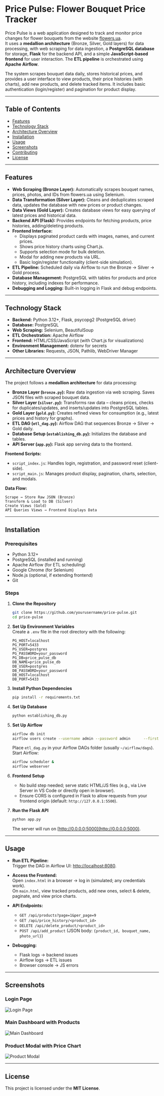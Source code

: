 # Price Pulse: Flower Bouquet Price Tracker

Price Pulse is a web application designed to track and monitor price changes for flower bouquets from the website [flowers.ua](https://flowers.ua).  
It uses a **medallion architecture** (Bronze, Silver, Gold layers) for data processing, with web scraping for data ingestion, a **PostgreSQL database** for storage, **Flask** for the backend API, and a simple **JavaScript-based frontend** for user interaction. The **ETL pipeline** is orchestrated using **Apache Airflow**.

The system scrapes bouquet data daily, stores historical prices, and provides a user interface to view products, their price histories (with charts), add new products, and delete tracked items. It includes basic authentication (login/register) and pagination for product display.

---

## Table of Contents
- [Features](#features)
- [Technology Stack](#technology-stack)
- [Architecture Overview](#architecture-overview)
- [Installation](#installation)
- [Usage](#usage)
- [Screenshots](#screenshots)
- [Contributing](#contributing)
- [License](#license)

---

## Features
- **Web Scraping (Bronze Layer):** Automatically scrapes bouquet names, prices, photos, and IDs from flowers.ua using Selenium.
- **Data Transformation (Silver Layer):** Cleans and deduplicates scraped data, updates the database with new prices or product changes.
- **Data Views (Gold Layer):** Creates database views for easy querying of latest prices and historical data.
- **Backend API (Flask):** Provides endpoints for fetching products, price histories, adding/deleting products.
- **Frontend Interface:**
  - Displays paginated product cards with images, names, and current prices.
  - Shows price history charts using Chart.js.
  - Supports selection mode for bulk deletion.
  - Modal for adding new products via URL.
  - Basic login/register functionality (client-side simulation).
- **ETL Pipeline:** Scheduled daily via Airflow to run the Bronze → Silver → Gold process.
- **Database Management:** PostgreSQL with tables for products and price history, including indexes for performance.
- **Debugging and Logging:** Built-in logging in Flask and debug endpoints.

---

## Technology Stack
- **Backend:** Python 3.12+, Flask, psycopg2 (PostgreSQL driver)  
- **Database:** PostgreSQL  
- **Web Scraping:** Selenium, BeautifulSoup  
- **ETL Orchestration:** Apache Airflow  
- **Frontend:** HTML/CSS/JavaScript (with Chart.js for visualizations)  
- **Environment Management:** dotenv for secrets  
- **Other Libraries:** Requests, JSON, Pathlib, WebDriver Manager  

---

## Architecture Overview
The project follows a **medallion architecture** for data processing:

- **Bronze Layer (`bronze.py`):** Raw data ingestion via web scraping. Saves JSON files with scraped bouquet data.  
- **Silver Layer (`silver.py`):** Transforms raw data – cleans prices, checks for duplicates/updates, and inserts/updates into PostgreSQL tables.  
- **Gold Layer (`gold.py`):** Creates refined views for consumption (e.g., latest prices and history for graphs).  
- **ETL DAG (`etl_dag.py`):** Airflow DAG that sequences Bronze → Silver → Gold daily.  
- **Database Setup (`establishing_db.py`):** Initializes the database and tables.  
- **API Server (`app.py`):** Flask app serving data to the frontend.  

**Frontend Scripts:**
- `script_index.js`: Handles login, registration, and password reset (client-side).  
- `script_main.js`: Manages product display, pagination, charts, selection, and modals.  

**Data Flow:**
```
Scrape → Store Raw JSON (Bronze)
Transform & Load to DB (Silver)
Create Views (Gold)
API Queries Views → Frontend Displays Data
```

---

## Installation

### Prerequisites
- Python 3.12+  
- PostgreSQL (installed and running)  
- Apache Airflow (for ETL scheduling)  
- Google Chrome (for Selenium)  
- Node.js (optional, if extending frontend)  
- Git  

### Steps
1. **Clone the Repository**
   ```bash
   git clone https://github.com/yourusername/price-pulse.git
   cd price-pulse
   ```

2. **Set Up Environment Variables**  
   Create a `.env` file in the root directory with the following:
   ```env
   PG_HOST=localhost
   PG_PORT=5433
   PG_USER=postgres
   PG_PASSWORD=your_password
   PG_DB=price_pulse_db
   DB_NAME=price_pulse_db
   DB_USER=postgres
   DB_PASSWORD=your_password
   DB_HOST=localhost
   DB_PORT=5433
   ```

3. **Install Python Dependencies**
   ```bash
   pip install -r requirements.txt
   ```

4. **Set Up Database**
   ```bash
   python establishing_db.py
   ```

5. **Set Up Airflow**
   ```bash
   airflow db init
   airflow users create --username admin --password admin      --firstname Admin --lastname User --role Admin --email admin@example.com
   ```
   Place `etl_dag.py` in your Airflow DAGs folder (usually `~/airflow/dags`).  
   Start Airflow:
   ```bash
   airflow scheduler &
   airflow webserver
   ```

6. **Frontend Setup**  
   - No build step needed; serve static HTML/JS files (e.g., via Live Server in VS Code or directly open in browser).  
   - Ensure CORS is configured in Flask to allow requests from your frontend origin (default: `http://127.0.0.1:5500`).  

7. **Run the Flask API**
   ```bash
   python app.py
   ```
   The server will run on [http://0.0.0.0:5000](http://0.0.0.0:5000).

---

## Usage

- **Run ETL Pipeline:**  
  Trigger the DAG in Airflow UI: [http://localhost:8080](http://localhost:8080).  

- **Access the Frontend:**  
  Open `index.html` in a browser → log in (simulated; any credentials work).  
  On `main.html`, view tracked products, add new ones, select & delete, paginate, and view price charts.  

- **API Endpoints:**
  - `GET /api/products?page=1&per_page=9`
  - `GET /api/price_history/<product_id>`
  - `DELETE /api/delete_product/<product_id>`
  - `POST /api/add_product` (JSON body: `{product_id, bouquet_name, photo_url}`)
 

- **Debugging:**  
  - Flask logs → backend issues  
  - Airflow logs → ETL issues  
  - Browser console → JS errors  

---

## Screenshots
### Login Page
![Login Page](screenshots/login_page.png)

### Main Dashboard with Products
![Main Dashboard](screenshots/main_page_with_products.png)

### Product Modal with Price Chart
![Product Modal](screenshots/product_page.png) 
  


---

## License
This project is licensed under the **MIT License**.  
